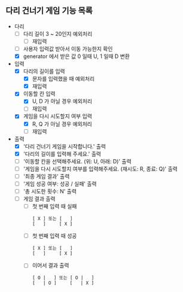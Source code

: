 ## 다리 건너기 게임 기능 목록

- 다리
    - [ ] 다리 길이 3 ~ 20인지 예외처리
        - [ ] 재입력
    - [ ] 사용자 입력값 받아서 이동 가능한지 확인
    - [X] generator 에서 받은 값 0 일때 U, 1 일때 D 변환

- 입력
    - [X] 다리의 길이를 입력
        - [X] 문자를 입력했을 때 예외처리
        - [X] 재입력
    - [X] 이동할 칸 입력
        - [X] U, D 가 아닐 경우 예외처리
        - [ ] 재입력
    - [X] 게임을 다시 시도할지 여부 입력
        - [X] R, Q 가 아닐 경우 예외처리
        - [ ] 재입력

- 출력
    - [X] '다리 건너기 게임을 시작합니다.' 출력
    - [X] '다리의 길이를 입력해 주세요.' 출력
    - [ ] '이동할 칸을 선택해주세요. (위: U, 아래: D)' 출력
    - [ ] '게임을 다시 시도할지 여부를 입력해주세요. (재시도: R, 종료: Q)' 출력
    - [ ] '최종 게임 결과' 출력
    - [ ] '게임 성공 여부: 성공 / 실패' 출력
    - [ ] '총 시도한 횟수: N' 출력
    - [ ] 게임 결과 출력
        - [ ] 첫 번째 입력 때 실패
          ```
          [ X ] 또는 [   ] 
          [   ]     [ X ]
          ```
        - [ ] 첫 번째 입력 때 성공
          ```
          [ X ] 또는 [   ] 
          [   ]     [ X ]
          ```
        - [ ] 이어서 결과 출력
          ```
          [ O |   ] 또는 [ O |   ] 
          [   | O ]     [   | X ]
          ```
